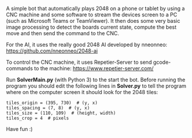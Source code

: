 A simple bot that automatically plays 2048 on a phone or tablet by using a CNC machine and some software to stream the devices screen to a PC (such as Microsoft Teams or TeamViewer). It then does some very basic image processing to detect the boards current state, compute the best move and then send the command to the CNC. 

For the AI, it uses the really good 2048 AI developed by nneonneo: https://github.com/nneonneo/2048-ai

To control the CNC machine, it uses Repetier-Server to send gcode-commands to the machine: https://www.repetier-server.com/ 

Run **SolverMain.py** (with Python 3) to the start the bot. Before running the program you should edit the following lines in **Solver.py** to tell the program where on the computer screen it should look for the 2048 tiles: 

~~~
tiles_origin = (395, 730)  # (y, x)
tiles_spacing = (7, 8)  # (y, x)
tiles_size = (110, 109)  # (height, width)
tiles_crop = 4  # pixels
~~~

Have fun :)
